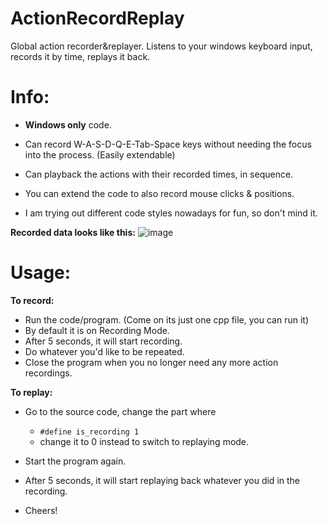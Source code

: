 # ActionRecordReplay
Global action recorder&amp;replayer. Listens to your windows keyboard input, records it by time, replays it back.

<h1>Info:</h1>

- **Windows only** code.
- Can record W-A-S-D-Q-E-Tab-Space keys without needing the focus into the process. (Easily extendable)
- Can playback the actions with their recorded times, in sequence.
- You can extend the code to also record mouse clicks & positions.

- I am trying out different code styles nowadays for fun, so don't mind it.


**Recorded data looks like this:**
![image](https://github.com/user-attachments/assets/4c73cb5a-774f-4523-8b97-34caef0a78a7)


<h1>Usage:</h1>

**To record:**
- Run the code/program. (Come on its just one cpp file, you can run it)
- By default it is on Recording Mode.
- After 5 seconds, it will start recording.
- Do whatever you'd like to be repeated.
- Close the program when you no longer need any more action recordings.




**To replay:**
- Go to the source code, change the part where 
  - `#define is_recording 1`
  - change it to 0 instead to switch to replaying mode.
- Start the program again.
- After 5 seconds, it will start replaying back whatever you did in the recording.

- Cheers!
